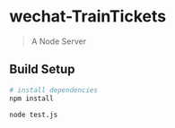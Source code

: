 # wechat-TrainTickets

> A Node Server

## Build Setup

``` bash
# install dependencies
npm install

node test.js

```
